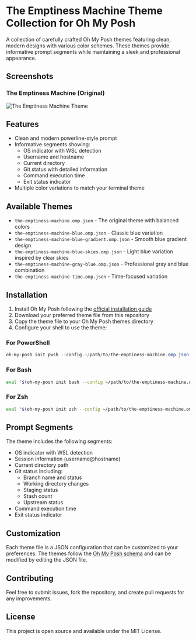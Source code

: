# The Emptiness Machine Theme Collection for Oh My Posh

A collection of carefully crafted Oh My Posh themes featuring clean, modern designs with various color schemes. These themes provide informative prompt segments while maintaining a sleek and professional appearance.

## Screenshots

### The Emptiness Machine (Original)
![The Emptiness Machine Theme]([https://github.com/user-attachments/assets/your-image-url](https://github.com/user-attachments/assets/62bdc27d-ecd4-45c3-b17c-98c4b91f6297))

## Features

- Clean and modern powerline-style prompt
- Informative segments showing:
  - OS indicator with WSL detection
  - Username and hostname
  - Current directory
  - Git status with detailed information
  - Command execution time
  - Exit status indicator
- Multiple color variations to match your terminal theme

## Available Themes

- `the-emptiness-machine.omp.json` - The original theme with balanced colors
- `the-emptiness-machine-blue.omp.json` - Classic blue variation
- `the-emptiness-machine-blue-gradient.omp.json` - Smooth blue gradient design
- `the-emptiness-machine-blue-skies.omp.json` - Light blue variation inspired by clear skies
- `the-emptiness-machine-gray-blue.omp.json` - Professional gray and blue combination
- `the-emptiness-machine-time.omp.json` - Time-focused variation

## Installation

1. Install Oh My Posh following the [official installation guide](https://ohmyposh.dev/docs/installation)
2. Download your preferred theme file from this repository
3. Copy the theme file to your Oh My Posh themes directory
4. Configure your shell to use the theme:

### For PowerShell

```powershell
oh-my-posh init pwsh --config ~/path/to/the-emptiness-machine.omp.json | Invoke-Expression
```

### For Bash

```bash
eval "$(oh-my-posh init bash --config ~/path/to/the-emptiness-machine.omp.json)"
```

### For Zsh

```zsh
eval "$(oh-my-posh init zsh --config ~/path/to/the-emptiness-machine.omp.json)"
```

## Prompt Segments

The theme includes the following segments:

- OS indicator with WSL detection
- Session information (username@hostname)
- Current directory path
- Git status including:
  - Branch name and status
  - Working directory changes
  - Staging status
  - Stash count
  - Upstream status
- Command execution time
- Exit status indicator

## Customization

Each theme file is a JSON configuration that can be customized to your preferences. The themes follow the [Oh My Posh schema](https://raw.githubusercontent.com/JanDeDobbeleer/oh-my-posh/main/themes/schema.json) and can be modified by editing the JSON file.

## Contributing

Feel free to submit issues, fork the repository, and create pull requests for any improvements.

## License

This project is open source and available under the MIT License.
